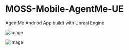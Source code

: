 # MOSS-Mobile-AgentMe-UE
 AgentMe Andriod App buildt with Unreal Engine

![image](https://github.com/user-attachments/assets/3820942b-1b68-4d58-aea0-b1a16a7dbe69)

 

 ![image](https://github.com/user-attachments/assets/755c9351-2d9c-4809-9382-ba2d790dcdfa)


